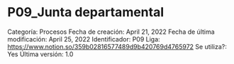 # P09_Junta departamental

Categoría: Procesos
Fecha de creación: April 21, 2022
Fecha de última modificación: April 25, 2022
Identificador: P09
Liga: https://www.notion.so/359b02816577489d9b420769d4765972
Se utiliza?: Yes
Última versión: 1.0